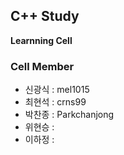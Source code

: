 ## C++ Study

**Learnning Cell**

### Cell Member

- 신광식 : mel1015
- 최현석 : crns99
- 박찬종 : Parkchanjong
- 위현승 :
- 이하정 :
